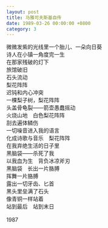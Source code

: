 ```yaml
---
layout: post
title: 马雅可夫斯基自传
date: 1989-03-26 00:00:00 +0800
category: 3
---
```


微微发紫的光线里一个胎儿、一朵向日葵<br>
诗人在小镇一角度完一生<br>
在那家残破的灯下<br>
旅馆破旧<br>
石头流动<br>
梨花阵阵<br>
迟钝和内心冲突<br>
一棵梨子树，梨花阵阵<br>
头盖骨龟裂——箭壶愚蠢摇动<br>
火烧山地　白色梨花阵阵<br>
刮去遍体鳞伤<br>
一切噪音进入我的语言<br>
化成诗歌与音乐　梨花阵阵<br>
在我弃绝生活的日子里<br>
黑脑袋——杀死了我<br>
以我血为生　背负冰凉斧刃<br>
黑脑袋　长出一片胳膊<br>
挥舞一片胳膊<br>
露出一切牙齿、匕首<br>
黑头里垒满了石头<br>
像青铜一样站着<br>
站到最后　站到末日<br>
<br>
1987
